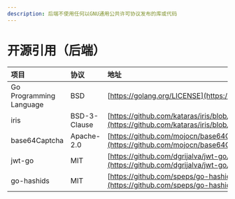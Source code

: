 ```yaml
---
description: 后端不使用任何以GNU通用公共许可协议发布的库或代码
---
```


# 开源引用（后端）

| 项目 | 协议 | 地址 |
| :--- | :--- | :--- |
| Go Programming Language | BSD | [https://golang.org/LICENSE](https://golang.org/LICENSE) |
| iris | BSD-3-Clause | [https://github.com/kataras/iris/blob/master/LICENSE](https://github.com/kataras/iris/blob/master/LICENSE) |
| base64Captcha | Apache-2.0 | [https://github.com/mojocn/base64Captcha/blob/master/LICENSE](https://github.com/mojocn/base64Captcha/blob/master/LICENSE) |
| jwt-go | MIT | [https://github.com/dgrijalva/jwt-go/blob/master/LICENSE](https://github.com/dgrijalva/jwt-go/blob/master/LICENSE) |
| go-hashids | MIT | [https://github.com/speps/go-hashids/blob/master/LICENSE](https://github.com/speps/go-hashids/blob/master/LICENSE) |

